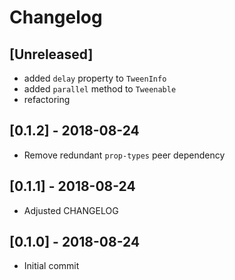 # Changelog

## [Unreleased]
- added `delay` property to `TweenInfo`
- added `parallel` method to `Tweenable`
- refactoring

## [0.1.2] - 2018-08-24
- Remove redundant `prop-types` peer dependency

## [0.1.1] - 2018-08-24
- Adjusted CHANGELOG

## [0.1.0] - 2018-08-24
- Initial commit
